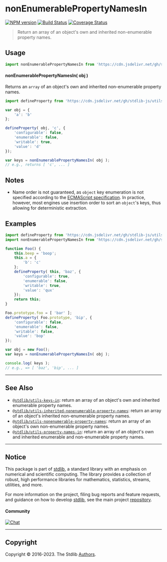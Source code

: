 <!--

@license Apache-2.0

Copyright (c) 2018 The Stdlib Authors.

Licensed under the Apache License, Version 2.0 (the "License");
you may not use this file except in compliance with the License.
You may obtain a copy of the License at

   http://www.apache.org/licenses/LICENSE-2.0

Unless required by applicable law or agreed to in writing, software
distributed under the License is distributed on an "AS IS" BASIS,
WITHOUT WARRANTIES OR CONDITIONS OF ANY KIND, either express or implied.
See the License for the specific language governing permissions and
limitations under the License.

-->

# nonEnumerablePropertyNamesIn

[![NPM version][npm-image]][npm-url] [![Build Status][test-image]][test-url] [![Coverage Status][coverage-image]][coverage-url] <!-- [![dependencies][dependencies-image]][dependencies-url] -->

> Return an array of an object's own and inherited non-enumerable property names.



<section class="usage">

## Usage

<!-- eslint-disable id-length -->

```javascript
import nonEnumerablePropertyNamesIn from 'https://cdn.jsdelivr.net/gh/stdlib-js/utils-nonenumerable-property-names-in@deno/mod.js';
```

#### nonEnumerablePropertyNamesIn( obj )

Returns an `array` of an object's own and inherited non-enumerable property names.

```javascript
import defineProperty from 'https://cdn.jsdelivr.net/gh/stdlib-js/utils-define-property@deno/mod.js';

var obj = {
    'a': 'b'
};

defineProperty( obj, 'c', {
    'configurable': false,
    'enumerable': false,
    'writable': true,
    'value': 'd'
});

var keys = nonEnumerablePropertyNamesIn( obj );
// e.g., returns [ 'c', ... ]
```

</section>

<!-- /.usage -->

<section class="notes">

## Notes

-   Name order is not guaranteed, as `object` key enumeration is not specified according to the [ECMAScript specification][ecma-262-for-in]. In practice, however, most engines use insertion order to sort an `object`'s keys, thus allowing for deterministic extraction.

</section>

<!-- /.notes -->

<section class="examples">

## Examples

<!-- eslint-disable id-length -->

<!-- eslint no-undef: "error" -->

```javascript
import defineProperty from 'https://cdn.jsdelivr.net/gh/stdlib-js/utils-define-property@deno/mod.js';
import nonEnumerablePropertyNamesIn from 'https://cdn.jsdelivr.net/gh/stdlib-js/utils-nonenumerable-property-names-in@deno/mod.js';

function Foo() {
    this.beep = 'boop';
    this.a = {
        'b': 'c'
    };
    defineProperty( this, 'baz', {
        'configurable': true,
        'enumerable': false,
        'writable': true,
        'value': 'qux'
    });
    return this;
}

Foo.prototype.foo = [ 'bar' ];
defineProperty( Foo.prototype, 'bip', {
    'configurable': false,
    'enumerable': false,
    'writable': false,
    'value': 'bop'
});

var obj = new Foo();
var keys = nonEnumerablePropertyNamesIn( obj );

console.log( keys );
// e.g., => [ 'baz', 'bip', ... ]
```

</section>

<!-- /.examples -->

<!-- Section for related `stdlib` packages. Do not manually edit this section, as it is automatically populated. -->

<section class="related">

* * *

## See Also

-   <span class="package-name">[`@stdlib/utils-keys-in`][@stdlib/utils/keys-in]</span><span class="delimiter">: </span><span class="description">return an array of an object's own and inherited enumerable property names.</span>
-   <span class="package-name">[`@stdlib/utils-inherited-nonenumerable-property-names`][@stdlib/utils/inherited-nonenumerable-property-names]</span><span class="delimiter">: </span><span class="description">return an array of an object's inherited non-enumerable property names.</span>
-   <span class="package-name">[`@stdlib/utils-nonenumerable-property-names`][@stdlib/utils/nonenumerable-property-names]</span><span class="delimiter">: </span><span class="description">return an array of an object's own non-enumerable property names.</span>
-   <span class="package-name">[`@stdlib/utils-property-names-in`][@stdlib/utils/property-names-in]</span><span class="delimiter">: </span><span class="description">return an array of an object's own and inherited enumerable and non-enumerable property names.</span>

</section>

<!-- /.related -->

<!-- Section for all links. Make sure to keep an empty line after the `section` element and another before the `/section` close. -->


<section class="main-repo" >

* * *

## Notice

This package is part of [stdlib][stdlib], a standard library with an emphasis on numerical and scientific computing. The library provides a collection of robust, high performance libraries for mathematics, statistics, streams, utilities, and more.

For more information on the project, filing bug reports and feature requests, and guidance on how to develop [stdlib][stdlib], see the main project [repository][stdlib].

#### Community

[![Chat][chat-image]][chat-url]

---

## Copyright

Copyright &copy; 2016-2023. The Stdlib [Authors][stdlib-authors].

</section>

<!-- /.stdlib -->

<!-- Section for all links. Make sure to keep an empty line after the `section` element and another before the `/section` close. -->

<section class="links">

[npm-image]: http://img.shields.io/npm/v/@stdlib/utils-nonenumerable-property-names-in.svg
[npm-url]: https://npmjs.org/package/@stdlib/utils-nonenumerable-property-names-in

[test-image]: https://github.com/stdlib-js/utils-nonenumerable-property-names-in/actions/workflows/test.yml/badge.svg?branch=main
[test-url]: https://github.com/stdlib-js/utils-nonenumerable-property-names-in/actions/workflows/test.yml?query=branch:main

[coverage-image]: https://img.shields.io/codecov/c/github/stdlib-js/utils-nonenumerable-property-names-in/main.svg
[coverage-url]: https://codecov.io/github/stdlib-js/utils-nonenumerable-property-names-in?branch=main

<!--

[dependencies-image]: https://img.shields.io/david/stdlib-js/utils-nonenumerable-property-names-in.svg
[dependencies-url]: https://david-dm.org/stdlib-js/utils-nonenumerable-property-names-in/main

-->

[chat-image]: https://img.shields.io/gitter/room/stdlib-js/stdlib.svg
[chat-url]: https://app.gitter.im/#/room/#stdlib-js_stdlib:gitter.im

[stdlib]: https://github.com/stdlib-js/stdlib

[stdlib-authors]: https://github.com/stdlib-js/stdlib/graphs/contributors

[umd]: https://github.com/umdjs/umd
[es-module]: https://developer.mozilla.org/en-US/docs/Web/JavaScript/Guide/Modules

[deno-url]: https://github.com/stdlib-js/utils-nonenumerable-property-names-in/tree/deno
[umd-url]: https://github.com/stdlib-js/utils-nonenumerable-property-names-in/tree/umd
[esm-url]: https://github.com/stdlib-js/utils-nonenumerable-property-names-in/tree/esm
[branches-url]: https://github.com/stdlib-js/utils-nonenumerable-property-names-in/blob/main/branches.md

[ecma-262-for-in]: https://262.ecma-international.org/5.1/#sec-12.6.4

<!-- <related-links> -->

[@stdlib/utils/keys-in]: https://github.com/stdlib-js/utils-keys-in/tree/deno

[@stdlib/utils/inherited-nonenumerable-property-names]: https://github.com/stdlib-js/utils-inherited-nonenumerable-property-names/tree/deno

[@stdlib/utils/nonenumerable-property-names]: https://github.com/stdlib-js/utils-nonenumerable-property-names/tree/deno

[@stdlib/utils/property-names-in]: https://github.com/stdlib-js/utils-property-names-in/tree/deno

<!-- </related-links> -->

</section>

<!-- /.links -->

